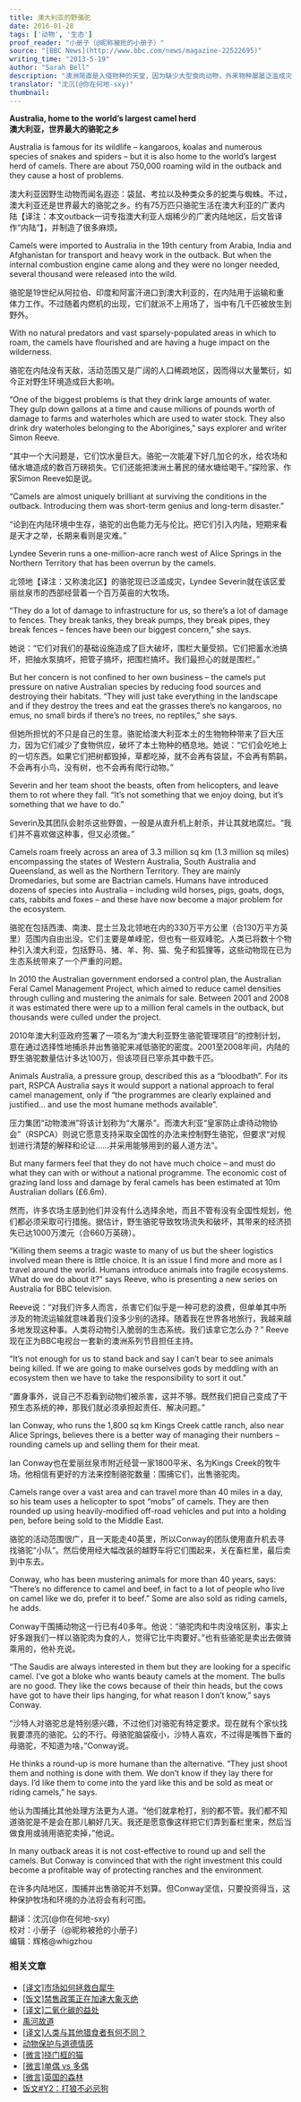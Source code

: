 ```yaml
---
title: 澳大利亚的野骆驼
date: 2016-01-28
tags: ['动物', '生态']
proof_reader: "小册子（@昵称被抢的小册子）"
source: "[BBC News](http://www.bbc.com/news/magazine-22522695)"
writing_time: "2013-5-19"
author: "Sarah Bell"
description: "澳洲简直是入侵物种的天堂，因为缺少大型食肉动物，外来物种屡屡泛滥成灾，早先费了很大劲灭兔子，最近在忙着打野猪，不过，还有一种入侵动物貌似还没引起广泛关注……"
translator: "沈沉(@你在何地-sxy)"
thumbnail:
---
```


**Australia, home to the world’s largest camel herd**  
**澳大利亚，世界最大的骆驼之乡**

Australia is famous for its wildlife – kangaroos, koalas and numerous species of snakes and spiders – but it is also home to the world’s largest herd of camels. There are about 750,000 roaming wild in the outback and they cause a host of problems.

澳大利亚因野生动物而闻名遐迩：袋鼠、考拉以及种类众多的蛇类与蜘蛛。不过，澳大利亚还是世界最大的骆驼之乡。约有75万匹只骆驼生活在澳大利亚的广袤内陆【译注：本文outback一词专指澳大利亚人烟稀少的广袤内陆地区，后文皆译作“内陆”】，并制造了很多麻烦。

Camels were imported to Australia in the 19th century from Arabia, India and Afghanistan for transport and heavy work in the outback. But when the internal combustion engine came along and they were no longer needed, several thousand were released into the wild.

骆驼是19世纪从阿拉伯、印度和阿富汗进口到澳大利亚的，在内陆用于运输和重体力工作。不过随着内燃机的出现，它们就派不上用场了，当中有几千匹被放生到野外。

With no natural predators and vast sparsely-populated areas in which to roam, the camels have flourished and are having a huge impact on the wilderness.

骆驼在内陆没有天敌，活动范围又是广阔的人口稀疏地区，因而得以大量繁衍，如今正对野生环境造成巨大影响。

“One of the biggest problems is that they drink large amounts of water. They gulp down gallons at a time and cause millions of pounds worth of damage to farms and waterholes which are used to water stock. They also drink dry waterholes belonging to the Aborigines,” says explorer and writer Simon Reeve.

“其中一个大问题是，它们饮水量巨大。骆驼一次能灌下好几加仑的水，给农场和储水塘造成的数百万磅损失。它们还能把澳洲土著民的储水塘给喝干。”探险家、作家Simon Reeve如是说。

“Camels are almost uniquely brilliant at surviving the conditions in the outback. Introducing them was short-term genius and long-term disaster.”

“论到在内陆环境中生存，骆驼的出色能力无与伦比。把它们引入内陆，短期来看是天才之举，长期来看则是灾难。”

Lyndee Severin runs a one-million-acre ranch west of Alice Springs in the Northern Territory that has been overrun by the camels.

北领地【译注：又称澳北区】的骆驼现已泛滥成灾，Lyndee Severin就在该区爱丽丝泉市的西部经营着一个百万英亩的大牧场。

“They do a lot of damage to infrastructure for us, so there’s a lot of damage to fences. They break tanks, they break pumps, they break pipes, they break fences – fences have been our biggest concern,” she says.

她说：“它们对我们的基础设施造成了巨大破坏，围栏大量受损。它们把蓄水池搞坏，把抽水泵搞坏，把管子搞坏，把围栏搞坏。我们最担心的就是围栏。”

But her concern is not confined to her own business – the camels put pressure on native Australian species by reducing food sources and destroying their habitats. “They will just take everything in the landscape and if they destroy the trees and eat the grasses there’s no kangaroos, no emus, no small birds if there’s no trees, no reptiles,” she says.

但她所担忧的不只是自己的生意。骆驼给澳大利亚本土的生物物种带来了巨大压力，因为它们减少了食物供应，破坏了本土物种的栖息地。她说：“它们会吃地上的一切东西。如果它们把树都毁掉，草都吃掉，就不会再有袋鼠，不会再有鸸鹋，不会再有小鸟，没有树，也不会再有爬行动物。”

Severin and her team shoot the beasts, often from helicopters, and leave them to rot where they fall. “It’s not something that we enjoy doing, but it’s something that we have to do.”

Severin及其团队会射杀这些野兽，一般是从直升机上射杀，并让其就地腐烂。“我们并不喜欢做这种事，但又必须做。”

Camels roam freely across an area of 3.3 million sq km (1.3 million sq miles) encompassing the states of Western Australia, South Australia and Queensland, as well as the Northern Territory. They are mainly Dromedaries, but some are Bactrian camels. Humans have introduced dozens of species into Australia – including wild horses, pigs, goats, dogs, cats, rabbits and foxes – and these have now become a major problem for the ecosystem.

骆驼在包括西澳、南澳、昆士兰及北领地在内的330万平方公里（合130万平方英里）范围内自由出没。它们主要是单峰驼，但也有一些双峰驼。人类已将数十个物种引入澳大利亚，包括野马、猪、羊、狗、猫、兔子和狐狸等，这些动物现在已为生态系统带来了一个严重的问题。

In 2010 the Australian government endorsed a control plan, the Australian Feral Camel Management Project, which aimed to reduce camel densities through culling and mustering the animals for sale. Between 2001 and 2008 it was estimated there were up to a million feral camels in the outback, but thousands were culled under the project.

2010年澳大利亚政府签署了一项名为“澳大利亚野生骆驼管理项目”的控制计划，意在通过选择性地捕杀并出售骆驼来减低骆驼的密度。2001至2008年间，内陆的野生骆驼数量估计多达100万，但该项目已宰杀其中数千匹。

Animals Australia, a pressure group, described this as a “bloodbath”. For its part, RSPCA Australia says it would support a national approach to feral camel management, only if “the programmes are clearly explained and justified… and use the most humane methods available”.

压力集团“动物澳洲”将该计划称为“大屠杀”。而澳大利亚“皇家防止虐待动物协会”（RSPCA）则说它愿意支持采取全国性的办法来控制野生骆驼，但要求“对规划进行清楚的解释和论证……并采用能够用到的最人道方法”。

But many farmers feel that they do not have much choice – and must do what they can with or without a national programme. The economic cost of grazing land loss and damage by feral camels has been estimated at 10m Australian dollars (£6.6m).

然而，许多农场主感到他们并没有什么选择余地，而且不管有没有全国性规划，他们都必须采取可行措施。据估计，野生骆驼导致牧场流失和破坏，其带来的经济损失已达1000万澳元（合660万英磅）。

“Killing them seems a tragic waste to many of us but the sheer logistics involved mean there is little choice. It is an issue I find more and more as I travel around the world. Humans introduce animals into fragile ecosystems. What do we do about it?” says Reeve, who is presenting a new series on Australia for BBC television.

Reeve说：“对我们许多人而言，杀害它们似乎是一种可悲的浪费，但单单其中所涉及的物流运输就意味着我们没多少别的选择。随着我在世界各地旅行，我越来越多地发现这种事。人类将动物引入脆弱的生态系统。我们该拿它怎么办？” Reeve现在正为BBC电视台一套新的澳洲系列节目担任主持。

“It’s not enough for us to stand back and say I can’t bear to see animals being killed. If we are going to make ourselves gods by meddling with an ecosystem then we have to take the responsibility to sort it out.”

“置身事外，说自己不忍看到动物们被杀害，这并不够。既然我们把自己变成了干预生态系统的神，那我们就必须承担起责任、解决问题。”

Ian Conway, who runs the 1,800 sq km Kings Creek cattle ranch, also near Alice Springs, believes there is a better way of managing their numbers – rounding camels up and selling them for their meat.

Ian Conway也在爱丽丝泉市附近经营一家1800平米、名为Kings Creek的牧牛场。他相信有更好的方法来控制骆驼数量：围捕它们，出售骆驼肉。

Camels range over a vast area and can travel more than 40 miles in a day, so his team uses a helicopter to spot “mobs” of camels. They are then rounded up using heavily-modified off-road vehicles and put into a holding pen, before being sold to the Middle East.

骆驼的活动范围很广，且一天能走40英里，所以Conway的团队使用直升机去寻找骆驼“小队”。然后使用经大幅改装的越野车将它们围起来，关在畜栏里，最后卖到中东去。

Conway, who has been mustering animals for more than 40 years, says: “There’s no difference to camel and beef, in fact to a lot of people who live on camel like we do, prefer it to beef.” Some are also sold as riding camels, he adds.

Conway干围捕动物这一行已有40多年。他说：“骆驼肉和牛肉没啥区别，事实上好多跟我们一样以骆驼肉为食的人，觉得它比牛肉要好。”也有些骆驼是卖出去做骑乘用的，他补充说。

“The Saudis are always interested in them but they are looking for a specific camel. I’ve got a bloke who wants beauty camels at the moment. The bulls are no good. They like the cows because of their thin heads, but the cows have got to have their lips hanging, for what reason I don’t know,” says Conway.

“沙特人对骆驼总是特别感兴趣，不过他们对骆驼有特定要求。现在就有个家伙找我要漂亮的骆驼。公的不行。母骆驼脑袋瘦小，沙特人喜欢，不过得是嘴唇下垂的母骆驼，不知道为啥，”Conway说。

He thinks a round-up is more humane than the alternative. “They just shoot them and nothing is done with them. We don’t know if they lay there for days. I’d like them to come into the yard like this and be sold as meat or riding camels,” he says.

他认为围捕比其他处理方法更为人道。“他们就拿枪打，别的都不管。我们都不知道骆驼是不是会在那儿躺好几天。我还是愿意像这样把它们弄到畜栏里来，然后当做食用或骑用骆驼卖掉，”他说。

In many outback areas it is not cost-effective to round up and sell the camels. But Conway is convinced that with the right investment this could become a profitable way of protecting ranches and the environment.

在许多内陆地区，围捕并出售骆驼并不划算。但Conway坚信，只要投资得当，这种保护牧场和环境的办法将会有利可图。


翻译：沈沉(@你在何地-sxy)  
校对：小册子（@昵称被抢的小册子）  
编辑：辉格@whigzhou


### 相关文章

* [[译文]市场如何拯救白犀牛](https://headsalon.org/archives/5962.html "[译文]市场如何拯救白犀牛")
* [[饭文]禁售政策正在加速大象灭绝](https://headsalon.org/archives/4432.html "[饭文]禁售政策正在加速大象灭绝")
* [[译文]二氧化碳的益处](https://headsalon.org/archives/6704.html "[译文]二氧化碳的益处")
* [禹河故道](https://headsalon.org/archives/7021.html "禹河故道")
* [[译文]人类与其他猎食者有何不同？](https://headsalon.org/archives/6082.html "[译文]人类与其他猎食者有何不同？")
* [动物保护与道德情感](https://headsalon.org/archives/6306.html "动物保护与道德情感")
* [[微言]挠门框的猫](https://headsalon.org/archives/4742.html "[微言]挠门框的猫")
* [[微言]单偶 vs 多偶](https://headsalon.org/archives/4590.html "[微言]单偶 vs 多偶")
* [[微言]英国的森林](https://headsalon.org/archives/4345.html "[微言]英国的森林")
* [饭文#Y2：打狼不必忌狗](https://headsalon.org/archives/3397.html "饭文#Y2：打狼不必忌狗")
